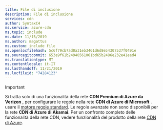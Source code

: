 ```yaml
---
title: File di inclusione
description: File di inclusione
services: cdn
author: SyntaxC4
ms.service: azure-cdn
ms.topic: include
ms.date: 11/15/2019
ms.author: magattus
ms.custom: include file
ms.openlocfilehash: 5c6f79cb7ad0a31eb3461d6d8e54307537f0491e
ms.sourcegitcommit: 653e9f61b24940561061bd65b2486e232e41ead4
ms.translationtype: MT
ms.contentlocale: it-IT
ms.lasthandoff: 11/21/2019
ms.locfileid: "74284123"
---
```

> [!IMPORTANT]
> Si tratta solo di una funzionalità della rete **CDN Premium di Azure da Verizon** , per configurare le regole nella rete **CDN di Azure di Microsoft** . usare il [motore regole standard](../articles/cdn/cdn-standard-rules-engine-reference.md). Le regole avanzate non sono disponibili per la rete **CDN di Azure di Akamai**. Per un confronto completo delle funzionalità della rete CDN, vedere funzionalità del prodotto della rete [CDN di Azure](../articles/cdn/cdn-features.md). 
> 
> 

